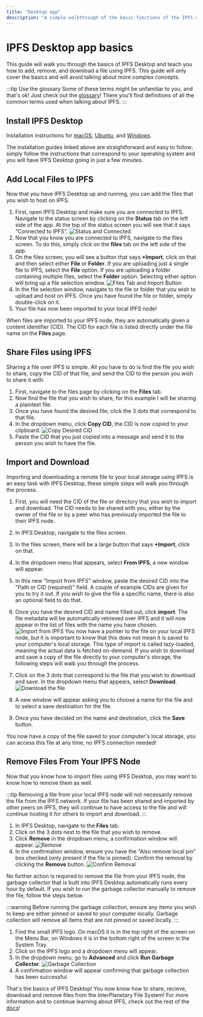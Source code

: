 ```yaml
---
title: "Desktop app"
description: "A simple walkthrough of the basic functions of the IPFS desktop app."
---
```


# IPFS Desktop app basics

This guide will walk you through the basics of IPFS Desktop and teach you how to add, remove, and download a file using IPFS. This guide will only cover the basics and will avoid talking about more complex concepts.

:::tip Use the glossary
Some of these terms might be unfamiliar to you, and that's ok! Just check out the [glossary](../concepts/glossary/)! There you'll find definitions of all the common terms used when talking about IPFS.
:::

## Install IPFS Desktop

Installation instructions for [macOS](../install/ipfs-desktop/#macos), [Ubuntu](../install/ipfs-desktop/#ubuntu), and [Windows](../install/ipfs-desktop/#windows).

The installation guides linked above are straightforward and easy to follow; simply follow the instructions that correspond to your operating system and you will have IPFS Desktop going in just a few minutes.

## Add Local Files to IPFS

Now that you have IPFS Desktop up and running, you can add the files that you wish to host on IPFS.

1. First, open IPFS Desktop and make sure you are connected to IPFS. Navigate to the status screen by clicking on the **Status** tab on the left side of the app. At the top of the status screen you will see that it says "Connected to IPFS".
![Status and Connected](https://ipfs.io/ipfs/bafkreidfsaiakraedkl3u7zlxzjpjy3typhdqz24bam7vhietdcn7gzm3u "Status and Connected.png")
1. Now that you know you are connected to IPFS, navigate to the files screen. To do this, simply click on the **files** tab on the left side of the app.
1. On the files screen, you will see a button that says **+Import**, click on that and then select either **File** or **Folder**. If you are uploading just a single file to IPFS, select the **File** option. If you are uploading a folder containing multiple files, select the **Folder** option. Selecting either option will bring up a file selection window.
![Files Tab and Import Button](https://ipfs.io/ipfs/bafkreib766pjfowf3z66yz2culsqjb7pe26s5kw45y7euubfv7txwyau74 "Files Import.png")
1. In the file selection window, navigate to the file or folder that you wish to upload and host on IPFS. Once you have found the file or folder, simply double-click on it.
1. Your file has now been imported to your local IPFS node!

When files are imported to your IPFS node, they are automatically given a content identifier (CID). The CID for each file is listed directly under the file name on the **Files** page.

## Share Files using IPFS

Sharing a file over IPFS is simple. All you have to do is find the file you wish to share, copy the CID of that file, and send the CID to the person you wish to share it with.

1. First, navigate to the files page by clicking on the **Files** tab.
1. Now find the file that you wish to share, for this example I will be sharing a plaintext file.
1. Once you have found the desired file, click the 3 dots that correspond to that file.
1. In the dropdown menu, click **Copy CID**, the CID is now copied to your clipboard.
![Copy Desired CID](https://ipfs.io/ipfs/bafkreig6g5k5tu5k6vgwvwstzn6lzppjtoxzdzczb4fthrcfngetoz4klm "CopyCID.png")
1. Paste the CID that you just copied into a message and send it to the person you wish to have the file.

## Import and Download

Importing and downloading a remote file to your local storage using IPFS is an easy task with IPFS Desktop, these simple steps will walk you through the process.

1. First, you will need the CID of the file or directory that you wish to import and download. The CID needs to be shared with you, either by the owner of the file or by a peer who has previously imported the file to their IPFS node.
1. In IPFS Desktop, navigate to the files screen.
1. In the files screen, there will be a large button that says **+Import**, click on that.
1. In the dropdown menu that appears, select **From IPFS**, a new window will appear.
1. In this new "Import from IPFS" window, paste the desired CID into the "Path or CID (required)" field. A couple of example CIDs are given for you to try it out. If you wish to give the file a specific name, there is also an optional field to do that.
1. Once you have the desired CID and name filled out, click **import**. The file metadata will be automatically retrieved over IPFS and it will now appear in the list of files with the name you have chosen.
![Import from IPFS](https://ipfs.io/ipfs/bafkreihzdmqtouxjkdn6wrxlvx64dzxkvdnu4rwpveed5plvyon2zogx5y "Import from IPFS.png")
You now have a pointer to the file on your local IPFS node, but it is important to know that this does not mean it is saved to your computer's local storage. This type of import is called lazy-loaded, meaning the actual data is fetched on-demand. If you wish to download and save a copy of the file directly to your computer's storage, the following steps will walk you through the process.

1. Click on the 3 dots that correspond to the file that you wish to download and save. In the dropdown menu that appears, select **Download**.
![Download the file](https://ipfs.io/ipfs/bafkreid4wkkwreywwdj2qqjnho56kodskmhi4e7tpzzvjpu3hn4o5eaxk4 "Download File.png")
1. A new window will appear asking you to choose a name for the file and to select a save destination for the file.
1. Once you have decided on the name and destination, click the **Save** button.

You now have a copy of the file saved to your computer's local storage, you can access this file at any time, no IPFS connection needed!

## Remove Files From Your IPFS Node

Now that you know how to import files using IPFS Desktop, you may want to know how to remove them as well.

:::tip
Removing a file from your local IPFS node will not necessarily remove the file from the IPFS network. If your file has been shared and imported by other peers on IPFS, they will continue to have access to the file and will continue hosting it for others to import and download.
:::

1. In IPFS Desktop, navigate to the **Files** tab.
1. Click on the 3 dots next to the file that you wish to remove.
1. Click **Remove** in the dropdown menu, a confirmation window will appear.
![Remove](https://ipfs.io/ipfs/bafkreihqa4a5nhldieme2h66fbpnp52zihk7oqne5ble377qcqxppn4l6y "Remove.png")
1. In the confirmation window, ensure you have the "Also remove local pin" box checked (only present if the file is pinned). Confirm the removal by clicking the **Remove** button.
![Confirm Removal](https://ipfs.io/ipfs/bafkreibkhgbhkgooue2h23qb4qxljbcco2gpoi4fz42coaxq5yeqgp6rry "ConfirmRemove.png")

No further action is required to remove the file from your IPFS node, the garbage collector that is built into IPFS Desktop automatically runs every hour by default. If you wish to run the garbage collector manually to remove the file, follow the steps below.

:::warning
Before running the garbage collection, ensure any items you wish to keep are either pinned or saved to your computer locally. Garbage collection will remove all items that are not pinned or saved locally.
:::

1. Find the small IPFS logo. On macOS it is in the top right of the screen on the Menu Bar, on Windows it is in the bottom right of the screen in the System Tray.
1. Click on the IPFS logo and a dropdown menu will appear.
1. In the dropdown menu, go to **Advanced** and click **Run Garbage Collector**.
![Garbage Collection](https://ipfs.io/ipfs/bafkreigwixo5aexortfcjkkryzk2q5pxocvqvb7ohrbuz6uk52qdes43si "GarbageCollector.png")
1. A confirmation window will appear confirming that garbage collection has been successful.

That's the basics of IPFS Desktop! You now know how to share, recieve, download and remove files from the InterPlanetary File System! For more information and to continue learning about IPFS, check out the rest of the [docs](../)!

